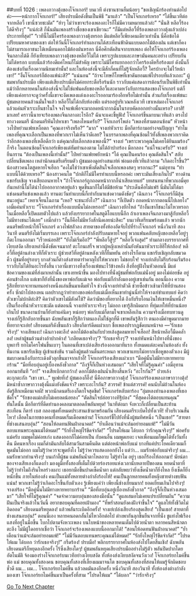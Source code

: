 ##บทที่ 1026 : เพลงกวางตุ้งของโจ๊กเกอร์!
บนเวที
ต่งซานซานยิ้มน้อยๆ “ขอเชิญนักร้องท่านต่อไปค่ะ——หน้ากากโจ๊กเกอร์!”
เสียงปรบมือดังขึ้นเป็นพิธี
“มาแล้ว”
“เป็นโจ๊กเกอร์เหรอ”
“ได้ขึ้นเวทีต่อจากหลีอวี้ เขานี่ซวยชะมัด”
“ฮ่าๆ ไม่ว่าเขาจะร้องเพลงอะไรก็ไม่มีความหมายแล้วล่ะ”
“นั่นสิ หลีอวี้ร้องได้ดีจริงๆ”
“แน่ล่ะสิ ก็นั่นมันเพลงสร้างชื่อของเขาเชียวนะ”
“ก็มีแต่หลีอวี้ที่ร้องเพลงกวางตุ้งแล้วเปล่งประกายที่สุด!”
“เวทีนี้ไม่มีใครร้องเพลงกวางตุ้งหรอก มีแต่หลีอวี้เพียงคนเดียวเท่านั้น นี่คือข้อได้เปรียบมหาศาลของเขา ต่อให้วันนี้โจ๊กเกอร์ทำผลงานได้สะเทือนฟ้าดินแบบดอกไม้ต้องฝน แต่เขาก็คงไม่สามารถเอาชนะได้เหมือนดอกไม้ต้องฝนหรอก นี่คือศึกตัดสินจากบทเพลง ต่อให้โจ๊กเกอร์ร้องเพลงจีนกลางได้ดี ก็ยังเทียบเพลงกวางตุ้งของหลีอวี้ไม่ได้ เพราะรูปแบบและภาษามันคนละอย่าง เปรียบกันไม่ได้หรอก แบบนี้แล้วร้องดีแค่ไหนก็ไม่สำคัญ เพราะไม่มีใครแยกออกว่าใครร้องดีหรือร้องแย่ ดังนั้นก็ต้องแข่งกันเรื่องความนิยมเท่านั้น! และในห้องส่งนี้จะมีสักกี่คนที่ไม่รู้จักหลีอวี้? ใครบ้างจะไม่ไว้หน้าเขา!”
“งั้นโจ๊กเกอร์ก็ต้องแพ้น่ะสิ?”
“แน่นอน”
“ถ้าจะโทษก็โทษที่เขาดันยอมแพ้ไปรอบที่แล้วเถอะ”
ผู้ชมพากันปรบมือ เพียงแต่เสียงปรบมือไม่ค่อยกระตือรือร้นนัก ราวกับแค่แสดงการต้อนรับเป็นพิธีเท่านั้น แม้ว่าอีกหลายคนในห้องส่งนี้จะไม่ใช่แฟนคลับของหลีอวี้และคาดหวังกับการแสดงของโจ๊กเกอร์ แต่ก็เพียงแค่อยากจะดูว่าครั้งนี้เขาจะงัดเพลงแต่งเองอะไรออกมาร้องอีกหรือไม่เท่านั้น ส่วนกับเรื่องแพ้ชนะ ผู้ชมหลายคนล้วนมั่นใจแล้ว
หลีอวี้ไม่ได้กลับห้องพัก แต่รออยู่บริเวณหลังเวที เขาเหล่มองโจ๊กเกอร์แล้วแค่นหัวเราะเย็นชาในใจ จงใจแพ้เพื่อจะมาถอดหน้ากากฉันในรอบคัดออกอย่างนั้นเหรอ?
เอาสิ!
มาเลย!
คราวนี้นายจะร้องเพลงจีนกลางอะไรอีก? ฉันจะแคะขี้หูฟัง!
โจ๊กเกอร์ขึ้นมาบนเวทีแล้ว ตรงไปทางวงดนตรี
นักดนตรีหันไปหาเขา “เพลงไหนครับ?”
โจ๊กเกอร์โพล่ง “เพลงที่สามตอนซ้อม”
หัวหน้าวงไป๋หย่วนเฟยเหงื่อตก “คุณเอาจริงหรือ?”
“มาก” จางเย่หัวเราะ
มือกีตาร์ถามอย่างจนปัญญา “ทำไมเพลงที่คุณจะเลือกเป็นเพลงที่พวกเราไม่เห็นว่าดีเลย? ในบรรดาเพลงที่คุณซ้อมไว้ทั้งสี่เพลงพวกเราคิดว่าอีกสองเพลงที่เหลือดีกว่า แต่คุณกลับเลือกสองเพลงนี้?”
จางเย่ “เพราะพวกคุณไม่เคยได้ยินผมร้อง”
ก็จริง ในตอนซ้อมโจ๊กเกอร์เพียงแต่ฮัมทำนองตาม ไม่ได้อ้าปากร้อง
มือกลอง “แน่ใจนะครับ?”
จางเย่ยืนกราน “ต้องเป็นเพลงนี้เท่านั้น!”
ไป๋หย่วนเฟยพยักหน้า “ได้ คุณเป็นคนร้อง คุณตัดสินใจ”
สลับเปลี่ยนชีตเพลง เหล่านักดนตรีเตรียมตัว
ผู้ชมมองดูอย่างสนเท่ห์
พ่อมองที่เวทีแล้วถาม “เกิดอะไรขึ้น?”
น้องสาวคนโตสูดหายใจเฮือก “คงไม่ใช่ว่าเขาเพิ่งตัดสินใจเลือกเพลงสดๆ หรอกนะ?”
แม่อุทาน “ทำแบบนี้ได้ด้วยเหรอ?”
น้องสาวคนโต “ปกติก็ไม่มีใครทำแบบนี้หรอกค่ะ เพราะมันเสี่ยงเกินไป”
ทางด้านแขกรับเชิญ
จางเสียถอนหายใจ “ถ้าโจ๊กเกอร์ถูกถอดหน้ากากก็น่าเสียดายแย่”
บทสนทนาที่พวกเอมี่คุยกันเหล่านี้ไม่ได้นำไปออกอากาศอยู่แล้ว พูดขึ้นมาก็ไม่ได้มีข้อห้าม “ประเด็นคือไม่แฟร์ นี่มันไม่ได้มาแข่งดนตรีแข่งเพลงแล้ว ทานตะวันทำแบบนี้ก็เท่ากับมาแข่งความดังชัดๆ”
เฉินกวง “โจ๊กเกอร์ก็มีลุ้นชนะอยู่นะ”
เหยาเจี้ยนไฉถาม “เหอ? จะชนะยังไง?”
เฉินกวง “ก็เปิดตัว ถอดหน้ากากตอนนี้ไปเลยไง”
เอมี่แค่นหัวเราะ “โจ๊กเกอร์ทำเรื่องแบบนั้นไม่ลงหรอก!”
เฉินกวงยักไหล่ “ถ้างั้นเขาก็ชนะไม่ไหวหรอก ในเมื่อหลีอวี้เปิดเผยตัวไปแล้ว แล้วยังบรรยากาศในสตูดิโอแบบนี้อีก ถ้าเอาเพลงจีนกลางมาสู้กับหลีอวี้ ไม่มีทางชนะได้เลย”
เอมี่กล่าว “งั้นก็คือไม่มีหวังสักนิดเลยน่ะสิคะ”
บนเวทีเตรียมพร้อมแล้ว
พวกนักดนตรีพยักหน้าให้โจ๊กเกอร์
ดวงไฟสลัวลง
สายตาของทั้งห้องอัดจับไปที่ร่างโจ๊กเกอร์
หนึ่งวินาที
สองวินาที
ดนตรียังไม่เริ่มบรรเลง เพราะโจ๊กเกอร์กำลังปรับลมหายใจอยู่
พวกแฟนคลับหญิงของหลีอวี้อยู่ๆ ก็ตะโกนออกมา
“เร็วหน่อยสิ!”
“ยังไม่เริ่มอีก?”
“พี่หลีอวี้สู้ๆ!”
“หลีอวี้เจ๋งสุด!”
ท่ามกลางบรรยากาศที่เงียบสงัด เสียงเหล่านี้ดังชัดเจนมาก!
ตะโกนเสร็จ พวกผู้หญิงเหล่านั้นยังหันมาหัวเราะฮิฮิให้กล้อง!
หลีอวี้ที่อยู่ด้านล่างเวทีก็หัวเราะ
ผู้ช่วยสวีที่อยู่ด้านหลังเวทีก็ยิ้มหยัน
อย่างไรก็ตาม แขกรับเชิญกลับขมวดคิ้ว
ผู้ชมที่อยู่รอบๆ บางส่วนก็ต่างส่งสายตารำคาญไปให้พวกเขา ไม่ชอบใจ!
จางเย่กลับไม่รีบร้อนเริ่มร้อง ราวกับไม่ได้ยินอะไรทั้งสิ้น เวลานี้เขาวางทิ้งเรื่องแพ้ชนะไว้ข้างหลัง สิ่งที่อยู่ฝังในหัวตอนนี้ มีแต่ข้อความของแม่ที่ส่งมาเหล่านั้น เขาเงยหน้าขึ้น มองไปทางที่นั่งผู้ชมที่พ่อกับแม่นั่งอยู่ มองไม่ค่อยชัด อยู่ค่อนข้างไกล แต่เขาก็ยังที่นั่งของหาพ่อกับแม่เจอ
พ่อกับแม่ก็กำลังมองอยู่เขาเช่นกัน
ตอนนี้เอง ความรู้สึกที่ยากจะทานทนอย่างหนึ่งแล่นขึ้นมาเต็มหัวใจ
ช่วงนี้จางเย่ทำตัวดี ช่วยซื้อข้าวเช้ามาให้ที่บ้านสองครั้ง ซักผ้าไปสองหน ผลปรากฏว่าท่าทางของพ่อกับแม่เมื่อเห็นเขาทำนู่นนี่ทำให้จางเย่ขำแทบแย่ คิดว่าตัวเขาไม่ปกติล่ะสิ? คิดว่าตัวเขาไม่มีตังค์ใช้? คิดว่ามีของที่อยากได้ ถึงกับรีบโอนเงินให้เขาหมื่นหนึ่ง?
เป็นเรื่องที่น่าหัวเราะชะมัด
แต่ตอนนี้ จางเย่หัวเราะจริงๆ ไม่ออก
เขารู้สึกผิดมาก ที่ทุ่มเทให้ที่บ้านน้อยเกินไป ขนาดงานบ้านก็ยังทำแค่นิดๆ หน่อยๆ พ่อกับแม่ก็ตามใจเขาเหลือเกิน ความจริงเมื่อทบทวนดู จางเย่ก็รู้สึกอับอายขึ้นมา ฉับพลันเขาก็รู้สึกว่าตนเองไม่ใช่ลูกที่ดี เขาพลันรู้สึกว่า ตนเองมีคำพูดมากมายที่อยากจะเอ่ย!
เสียงดนตรีดังขึ้นแล้ว
เสียงกีตาร์ดีดแผ่วเบา
ชื่อเพลงปรากฏชัดบนหน้าจอ
—‘รักเธอจริงๆ!’
จางเสียผงะ!
เฉินกวงตะลึง!
ดอกไม้ต้องฝนกับปวยเล้งสูดลมหายใจเฮือก!
สีหน้าหลีอวี้มืดคล้ำลง!
เหล่าผู้ชมล้วนต่างอ้าปากค้าง!
‘เกลียดเธอจริงๆ’?
‘รักเธอจริงๆ’?
จางเย่หันหน้าไปทางที่นั่งของบุพการี ยกไมโครโฟนขึ้นเบาๆ ในตอนที่เขาเปล่งเสียงร้องออกมาทีแรก ทั้งหมดแต่ละคนในห้องส่ง ทั้งทีมงาน แขกรับเชิญ ผู้เข้าแข่งขัน รวมถึงผู้ชมล้วนตื่นตระหนก พวกเขาแทบไม่อยากเชื่อหูของตัวเอง มีผู้ชมบางคนถึงกับกระเด้งตัวลุกขึ้นมาจากเก้าอี้!
โจ๊กเกอร์ร้องเสียงแผ่วเบา
“มือคู่นั้นไม่มีทางหายหยาบกร้าน”
“มือที่อบอุ่นอยู่เบื้องหลังชั่วกาล”
“ถึงจู้จี้ก็เป็นห่วงเสมอมา”
“เสียใจที่ไม่รู้คุณค่า”
เอมี่อุทานออกมาทันที “อา!”
จางเสียเบิกตากว้าง!
ดอกไม้ต้องฝนน้ำเสียงสิ้นหวัง “อะไรกัน?”
ปวยเล้งตะกุกตะกัก “เขา เขา…”
หูเฟยทึ่ง!
ผู้ชมเองก็อึ้ง!
นี่คือภาษากวางตุ้ง!
โจ๊กเกอร์ร้องเพลงภาษากวางตุ้ง!
มิหนำซ้ำภาษากวางตุ้งนี้แม่งยังชัดแจ๋ว?
เพราะอะไรกัน?
สวรรค์!
ข้าแต่สวรรค์!
คนนับไม่ถ้วนในห้องอัดรู้สึกเหมือนเจอผี!
พวกนักดนตรีเองก็ตกใจสุดขีด!
โจ๊กเกอร์หลับตาร้อง
“ลุ่มหลงทำนองเพลงที่เธอขัดใจ”
“รักของแม่กลับไม่เคยลดน้อยลง”
“ตัดสินใจปล่อยวางทิฐิปลง”
“ที่สุดคงได้ตอบแทนคุณ”
ทันใดนั้น มือกีตาร์ที่ดีดทำนองคลอมาตลอดก็พลันหยุด!
วินาทีต่อมา จังหวะก็เปลี่ยนเป็นสะท้านสะเทือน กีตาร์ เบส กลองชุดทั้งหมดประสานเข้ามาพร้อมกัน เสียงดนตรีระเบิดไปทั้งเวที!
ทั่วบริเวณสั่นไหว!
เลือดในกายของคนทั้งหมดเริ่มเดือดพล่าน!
โจ๊กเกอร์ชี้ไปยังที่นั่งผู้ชมทิศหนึ่ง
“เป็นเธอ!”
“สายตาที่ช่างแสนอบอุ่น!”
“สอนให้อดทนฟันฝ่าอนาคต!”
“ย้ำเตือนว่าแม้จะล้มอย่ายอมแพ้!”
“ไม่มีวันตอบแทนพระคุณแม่ได้หมด!”
“รักยิ่งใหญ่ไร้ขีดจำกัด!”
“โปรดให้ผม ได้บอก ว่ารักคุณจริงๆ!”
พ่อครับ
แม่ครับ
ผมพูดไม่ค่อยเก่ง แสดงออกก็ไม่ค่อยเป็น กับคนอื่น ผมพูดเยอะ เจอเพื่อนผมก็พูดได้ทั้งวันทั้งคืน มีคนหาเรื่อง ผมก็ด่ามันกลับได้สามวันสามคืนติด แต่ต่อหน้าพ่อกับแม่ บางทีแค่ประโยคเดียวผมก็พูดมันไม่ออก ผมไม่รู้ว่าควรจะพูดยังไง ไม่รู้ว่าควรแสดงออกยังไง
แต่ว่า...
ผมรักพ่อกับแม่จริงๆ!
ผม…ผมรักพวกท่านจริงๆ!
บนเก้าอี้ผู้ชม แม่พลันน้ำตาไหลอาบ ไม่รู้ทำไม อยู่ๆ เธอก็ร้องไห้ออกมา!
นัยน์ตาของจางเสียเองก็แดงก่ำ มองดูมือทั้งสองที่เต็มไปด้วยร่องรอยแห่งเวลานับหลายปีของตน หยดน้ำตาที่ไม่รู้ว่าทำไมถึงรินไหลร่วงเผาะ เธอยกมือขึ้นปาดเช็ดน้ำตา แต่กลับพบว่ายิ่งเช็ดน้ำตาก็ยิ่งไหล ยิ่งเช็ดก็ยิ่งหนักขึ้น
ภายในห้องส่ง คนเป็นแม่ทั้งหลายต่างกำลังร้องไห้!
คนเป็นลูกหลายคนทั้งหญิงชายต่างขบฟันแน่น!
พวกเขาไม่รู้ว่าเกิดอะไรขึ้นกับตัวเอง รู้เพียงแค่ว่า เพียงนี้ช่างเยี่ยมมาก!
ยอดเยี่ยมเกินไปจริงๆ!
จางเย่ร้อง
“มือคู่นั้นไม่มีทางหายหยาบกร้าน”
“มือที่อบอุ่นอยู่เบื้องหลังชั่วกาล”
“ถึงจู้จี้ก็เป็นห่วงเสมอมา”
“เสียใจที่ไม่รู้คุณค่า”
“จดจำความอบอุ่นของสองมือนั้น”
“ดูแลเสมอไม่เคยแปรเปลี่ยนผัน”
“ความฝันเป็นจริงแล้วในวันนี้ อยากขอบคุณที่คอยเฝ้ามอง”
“ที่พร่ำสอนยังคงฝังจำขึ้นใจ”
“ดูแลให้ทั้งชีวิตไม่อิดออด”
เสียงดนตรีหยุดลง!
แล้วพลันระเบิดอีกครั้ง!
จางเย่เปล่งเสียงร้องสุดเสียง!
“เป็นเธอ! สายตาที่ช่างแสนอบอุ่น!”
ตอนนี้เอง หลายคนอดกลั้นไม่ไหวอีกต่อไป ต่างพากันลุกขึ้นยืนจากที่นั่ง ชูแท่งไฟเรืองแสงที่อยู่ในมือขึ้น โบกไปตามจังหวะเพลง บนใบหน้าของหลายคนเต็มไปด้วยน้ำตา หลายคนสีหน้าตกตะลึง ไม่มีผู้ใดอยากเชื่อว่า โจ๊กเกอร์จะร้องเพลงแบบนี้ออกมาได้!
“สอนให้อดทนฟันฝ่าอนาคต!”
“ย้ำเตือนว่าแม้จะล้มอย่ายอมแพ้!”
“ไม่มีวันตอบแทนพระคุณแม่ได้หมด!”
“รักยิ่งใหญ่ไร้ขีดจำกัด!”
“โปรดให้ผม ได้บอก ว่ารักเธอจริงๆ!”
กรีดร้อง!
ปรบมือ!
พลิกบรรยากาศในห้องส่งไปโดยสิ้นเชิง!
ฉับพลัน เสียงดนตรีก็หยุดลงอีกครั้ง
ไร้ซึ่งเสียงใดๆ!
ผู้ชมพลันหยุดเสียงปรบมืออย่างไม่รู้ตัว พลันปิดปากโดยอัตโนมัติ จ้องมองร่างโจ๊กเกอร์บนเวทีอย่างเงียบสงัด ทั้งห้องส่งเงียบสงัดจนวังเวง!
โจ๊กเกอร์ยกไมค์ขึ้น
พ่อ
แม่
ขอบคุณทั้งสองคน
ขอบคุณทั้งสองที่เลี้ยงผมมาจนโต
ขอบคุณทั้งสองที่สอนให้ผมรู้จักผิดชอบชั่วดี
ผม…
ผม…
โจ๊กเกอร์ยกไมค์ขึ้น แล้วลดมันลงอีกครั้ง
หนึ่งวินาที
สองวินาที
ทั้งห้องส่งต่างกำลังมองเขา
โจ๊กเกอร์ยกไมค์ขึ้นมาเป็นครั้งที่สาม
“โปรดให้ผม”
“ได้บอก”
“ว่ารักจริงๆ”


[Go To Next Chapter]( ./127.md)